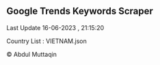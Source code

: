 

## Google Trends Keywords Scraper 
 
Last Update 16-06-2023 , 21:15:20

Country List :
VIETNAM.json



© Abdul Muttaqin 
